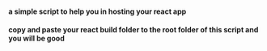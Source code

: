 #### a simple script to help you in hosting your react app 
#### copy and paste your react build folder to the root folder of this script and you will be good